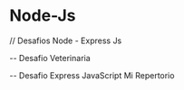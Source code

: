 # Node-Js
// Desafios Node - Express Js

-- Desafio Veterinaria

-- Desafio Express JavaScript Mi Repertorio